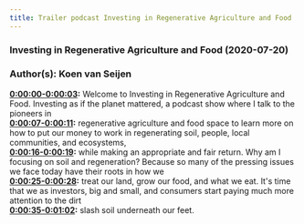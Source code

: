 ```yaml
---
title: Trailer podcast Investing in Regenerative Agriculture and Food
---
```

### Investing in Regenerative Agriculture and Food  (2020-07-20)  
### Author(s): Koen van Seijen  

**[0:00:00-0:00:03](https://investinginregenerativeagriculture.com#t=0:00:00):**  Welcome to Investing in Regenerative Agriculture and Food.  Investing as if the planet mattered,  a podcast show where I talk to the pioneers in  
**[0:00:07-0:00:11](https://investinginregenerativeagriculture.com#t=0:00:07):**  regenerative agriculture and food space to learn more on how to put  our money to work in regenerating soil, people,  local communities, and ecosystems,  
**[0:00:16-0:00:19](https://investinginregenerativeagriculture.com#t=0:00:16):**  while making an appropriate and fair return.  Why am I focusing on soil and regeneration?  Because so many of the pressing issues we face today have their roots in how we  
**[0:00:25-0:00:28](https://investinginregenerativeagriculture.com#t=0:00:25):**  treat our land, grow our food, and what we eat.  It's time that we as investors, big and small,  and consumers start paying much more attention to the dirt  
**[0:00:35-0:01:02](https://investinginregenerativeagriculture.com#t=0:00:35):**  slash soil underneath our feet.  